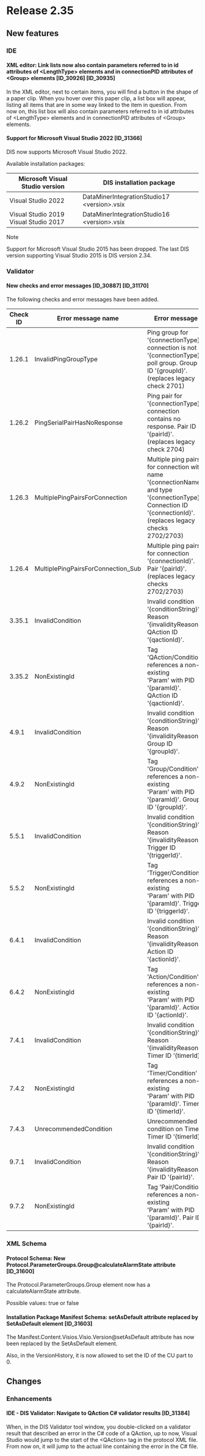# Release 2.35

## New features

### IDE

#### XML editor: Link lists now also contain parameters referred to in id attributes of \<LengthType> elements and in connectionPID attributes of \<Group> elements \[ID_30926\] \[ID_30935\]

In the XML editor, next to certain items, you will find a button in the shape of a paper clip. When you hover over this paper clip, a list box will appear, listing all items that are in some way linked to the item in question. From now on, this list box will also contain parameters referred to in id attributes of \<LengthType> elements and in connectionPID attributes of \<Group> elements.

#### Support for Microsoft Visual Studio 2022 \[ID_31366\]

DIS now supports Microsoft Visual Studio 2022.

Available installation packages:

| Microsoft Visual Studio version           | DIS installation package                     |
|-------------------------------------------|----------------------------------------------|
| Visual Studio 2022                        | DataMinerIntegrationStudio17 \<version>.vsix |
| Visual Studio 2019<br> Visual Studio 2017 | DataMinerIntegrationStudio16 \<version>.vsix |

> [!NOTE]
> Support for Microsoft Visual Studio 2015 has been dropped. The last DIS version supporting Visual Studio 2015 is DIS version 2.34.

### Validator

#### New checks and error messages \[ID_30887\] \[ID_31170\]

The following checks and error messages have been added.

| Check ID | Error message name                 | Error message                                                                                                                                                       |
|----------|------------------------------------|---------------------------------------------------------------------------------------------------------------------------------------------------------------------|
| 1.26.1   | InvalidPingGroupType               | Ping group for '{connectionType}' connection is not a '{connectionType}' poll group. Group ID '{groupId}'.<br> (replaces legacy check 2701)                         |
| 1.26.2   | PingSerialPairHasNoResponse        | Ping pair for '{connectionType}' connection contains no response. Pair ID '{pairId}'.<br> (replaces legacy check 2704)                                              |
| 1.26.3   | MultiplePingPairsForConnection     | Multiple ping pairs for connection with name '{connectionName}' and type '{connectionType}'. Connection ID '{connectionId}'.<br> (replaces legacy checks 2702/2703) |
| 1.26.4   | MultiplePingPairsForConnection_Sub | Multiple ping pairs for connection '{connectionId}'. Pair '{pairId}'.<br> (replaces legacy checks 2702/2703)                                                        |
| 3.35.1   | InvalidCondition                   | Invalid condition '{conditionString}'. Reason '{invalidityReason}'. QAction ID '{qactionId}'.                                                                       |
| 3.35.2   | NonExistingId                      | Tag 'QAction/Condition' references a non-existing 'Param' with PID '{paramId}'. QAction ID '{qactionId}'.                                                           |
| 4.9.1    | InvalidCondition                   | Invalid condition '{conditionString}'. Reason '{invalidityReason}'. Group ID '{groupId}'.                                                                           |
| 4.9.2    | NonExistingId                      | Tag 'Group/Condition' references a non-existing 'Param' with PID '{paramId}'. Group ID '{groupId}'.                                                                 |
| 5.5.1    | InvalidCondition                   | Invalid condition '{conditionString}'. Reason '{invalidityReason}'. Trigger ID '{triggerId}'.                                                                       |
| 5.5.2    | NonExistingId                      | Tag 'Trigger/Condition' references a non-existing 'Param' with PID '{paramId}'. Trigger ID '{triggerId}'.                                                           |
| 6.4.1    | InvalidCondition                   | Invalid condition '{conditionString}'. Reason '{invalidityReason}'. Action ID '{actionId}'.                                                                         |
| 6.4.2    | NonExistingId                      | Tag 'Action/Condition' references a non-existing 'Param' with PID '{paramId}'. Action ID '{actionId}'.                                                              |
| 7.4.1    | InvalidCondition                   | Invalid condition '{conditionString}'. Reason '{invalidityReason}'. Timer ID '{timerId}'.                                                                           |
| 7.4.2    | NonExistingId                      | Tag 'Timer/Condition' references a non-existing 'Param' with PID '{paramId}'. Timer ID '{timerId}'.                                                                 |
| 7.4.3    | UnrecommendedCondition             | Unrecommended condition on Timer. Timer ID '{timerId}'.                                                                                                             |
| 9.7.1    | InvalidCondition                   | Invalid condition '{conditionString}'. Reason '{invalidityReason}'. Pair ID '{pairId}'.                                                                             |
| 9.7.2    | NonExistingId                      | Tag 'Pair/Condition' references a non-existing 'Param' with PID '{paramId}'. Pair ID '{pairId}'.                                                                    |

### XML Schema

#### Protocol Schema: New Protocol.ParameterGroups.Group@calculateAlarmState attribute \[ID_31600\]

The Protocol.ParameterGroups.Group element now has a calculateAlarmState attribute.

Possible values: true or false

#### Installation Package Manifest Schema: setAsDefault attribute replaced by SetAsDefault ele­ment \[ID_31603\]

​The Manifest.Content.Visios.Visio.Version@setAsDefault attribute has now been replaced by the SetAsDefault element.

Also, in the VersionHistory, it is now allowed to set the ID of the CU part to 0.

## Changes

### Enhancements

#### IDE - DIS Validator: Navigate to QAction C# validator results \[ID_31384\]

When, in the DIS Validator tool window, you double-clicked on a validator result that described an error in the C# code of a QAction, up to now, Visual Studio would jump to the start of the \<QAction> tag in the protocol XML file. From now on, it will jump to the actual line containing the error in the C# file.
